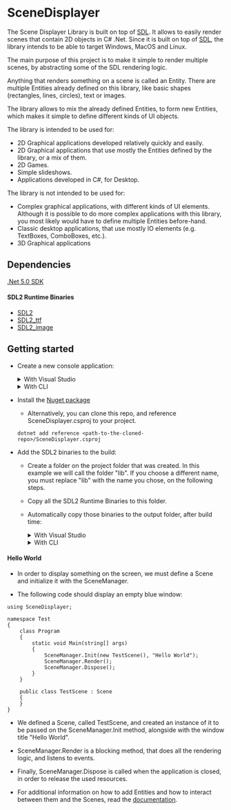 # SceneDisplayer

The Scene Displayer Library is built on top of [SDL](https://www.sdl.com/). It allows to easily render scenes that contain 2D objects in C# .Net. Since it is built on top of [SDL](https://www.sdl.com/), the library intends to be able to target Windows, MacOS and Linux.

The main purpose of this project is to make it simple to render multiple scenes, by abstracting some of the SDL rendering logic.

Anything that renders something on a scene is called an Entity. There are multiple Entities already defined on this library, like basic shapes (rectangles, lines, circles), text or images.

The library allows to mix the already defined Entities, to form new Entities, which makes it simple to define different kinds of UI objects.

The library is intended to be used for:

- 2D Graphical applications developed relatively quickly and easily.
- 2D Graphical applications that use mostly the Entities defined by the library, or a mix of them.
- 2D Games.
- Simple slideshows.
- Applications developed in C#, for Desktop.

The library is not intended to be used for:

- Complex graphical applications, with different kinds of UI elements. Although it is possible to do more complex applications with this library, you most likely would have to define multiple Entities before-hand.
- Classic desktop applications, that use mostly IO elements (e.g. TextBoxes, ComboBoxes, etc.).
- 3D Graphical applications

## Dependencies

[.Net 5.0 SDK](https://dotnet.microsoft.com/download)

#### SDL2 Runtime Binaries
- [SDL2](https://www.libsdl.org/download-2.0.php)
- [SDL2_ttf](https://www.libsdl.org/projects/SDL_ttf/)
- [SDL2_image](https://www.libsdl.org/projects/SDL_image/)

## Getting started

- Create a new console application:
  <details>
    <summary>With Visual Studio</summary>

    Create a new Project -> Console App
  </details>

  <details>
    <summary>With CLI</summary>

    ```
    dotnet new console
    ```

  </details>

 - Install the [Nuget package](https://www.nuget.org/packages/Cardoso.SceneDisplayer/)
 
    - Alternatively, you can clone this repo, and reference SceneDisplayer.csproj to your project.
    
    ```
    dotnet add reference <path-to-the-cloned-repo>/SceneDisplayer.csproj
    ```
 
 - Add the SDL2 binaries to the build:
  
    - Create a folder on the project folder that was created. In this example we will call the folder "lib". If you choose a different name, you must replace "lib" with the name you chose, on the following steps.
  
    - Copy all the SDL2 Runtime Binaries to this folder.

    - Automatically copy those binaries to the output folder, after build time:
      <details>
        <summary>With Visual Studio</summary>

        Go to Project Properties -> Build Events

        On "Post-build event command line" add the following line:

        ```
        copy "$(SolutionDir)\lib\*" "$(TargetDir)"
        ```
      </details>

      <details>
        <summary>With CLI</summary>

        Edit the <Project-name>.csproj file.

        Inside the Project tag, add the following:

        ```
        <Target Name="PostBuild" AfterTargets="PostBuildEvent">
          <Exec Command="copy &quot;$(SolutionDir)\lib\*&quot; &quot;$(TargetDir)&quot;" />
        </Target>
        ```

      </details>
      
#### Hello World

- In order to display something on the screen, we must define a Scene and initialize it with the SceneManager.

- The following code should display an empty blue window:
    
```
using SceneDisplayer;

namespace Test
{
    class Program
    {
        static void Main(string[] args)
        {
            SceneManager.Init(new TestScene(), "Hello World");
            SceneManager.Render();
            SceneManager.Dispose();
        }
    }

    public class TestScene : Scene
    {
    }
}
```

- We defined a Scene, called TestScene, and created an instance of it to be passed on the SceneManager.Init method, alongside with the window title "Hello World".

- SceneManager.Render is a blocking method, that does all the rendering logic, and listens to events.

- Finally, SceneManager.Dispose is called when the application is closed, in order to release the used resources.

- For additional information on how to add Entities and how to interact between them and the Scenes, read the [documentation](Documentation.md).

